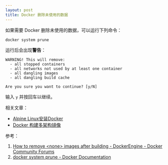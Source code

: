 ```yaml
---
layout: post
title: Docker 删除未使用的数据
---
```


如果需要 Docker 删除未使用的数据，可以运行下列命令：
```
docker system prune
```
运行后会出现**警告**：
```
WARNING! This will remove:
  - all stopped containers
  - all networks not used by at least one container
  - all dangling images
  - all dangling build cache

Are you sure you want to continue? [y/N] 
```
输入 `y` 并按回车以继续。

相关文章：
- [Alpine Linux安装Docker](Alpine-add-docker)
- [Docker 构建多架构镜像](Docker-multi-arch)

参考：
1. [How to remove &lt;none&gt; images after building - DockerEngine - Docker Community Forums](https://forums.docker.com/t/how-to-remove-none-images-after-building/7050)
2. [docker system prune - Docker Documentation](https://docs.docker.com/engine/reference/commandline/system_prune/)